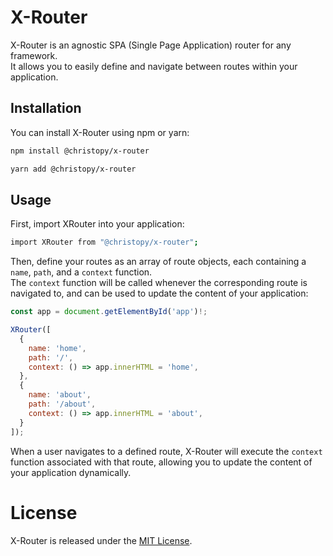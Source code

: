 # X-Router
X-Router is an agnostic SPA (Single Page Application) router for any framework.  
It allows you to easily define and navigate between routes within your application.

## Installation
You can install X-Router using npm or yarn:

```bash
npm install @christopy/x-router
```

```bash
yarn add @christopy/x-router
```

## Usage
First, import XRouter into your application:

```bash
import XRouter from "@christopy/x-router";
```

Then, define your routes as an array of route objects, each containing a `name`, `path`, and a `context` function.  
The `context` function will be called whenever the corresponding route is navigated to, and can be used to update the content of your application:

```js
const app = document.getElementById('app')!;

XRouter([
  {
    name: 'home',
    path: '/',
    context: () => app.innerHTML = 'home',
  },
  {
    name: 'about',
    path: '/about',
    context: () => app.innerHTML = 'about',
  }
]);
```

When a user navigates to a defined route, X-Router will execute the `context` function associated with that route, allowing you to update the content of your application dynamically.

# License
X-Router is released under the [MIT License](LICENSE).
